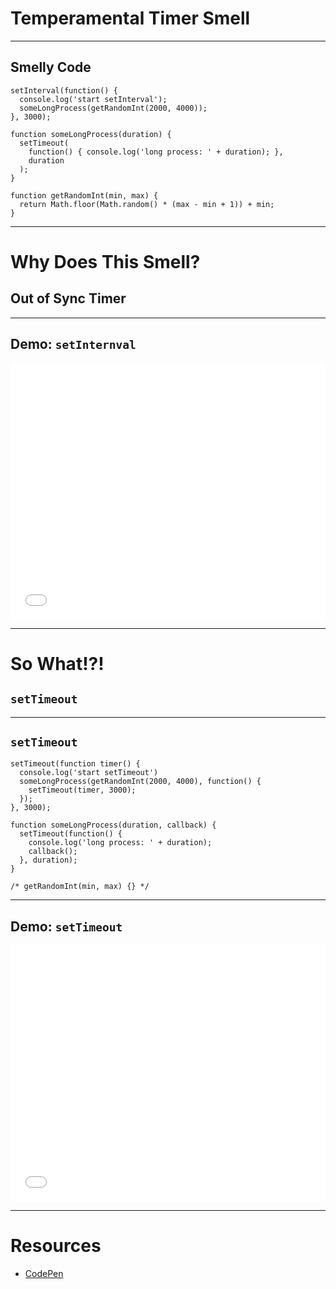 # Temperamental Timer Smell
<!-- .slide: data-state="statusLint statusLint--easy statusRule statusRule--none statusSkill statusSkill--junior" -->

------

## Smelly Code
<!-- .slide: data-title="Temperamental Timer" data-state="title statusLint statusLint--easy statusRule statusRule--none statusSkill statusSkill--junior" data-background="#222" -->

<pre class="language-javascript"><code>setInterval(function() {
  console.log('start setInterval');
  someLongProcess(getRandomInt(2000, 4000));
}, 3000);

function someLongProcess(duration) {
  setTimeout(
    function() { console.log('long process: ' + duration); },
    duration
  );  
}

function getRandomInt(min, max) {
  return Math.floor(Math.random() * (max - min + 1)) + min;
}
</code></pre>

------

# Why Does This Smell?
<!-- .slide: data-title="Temperamental Timer" data-state="title statusLint statusLint--easy statusRule statusRule--none statusSkill statusSkill--junior" data-background="#222" -->

## Out of Sync Timer <!-- .element class="fragment" -->

------

## Demo: `setInternval`
<!-- .slide: data-title="Temperamental Timer" data-state="title statusLint statusLint--easy statusRule statusRule--none statusSkill statusSkill--junior" data-background="#222" -->

<iframe height='410' scrolling='no' src='//codepen.io/elijahmanor/embed/bNQmzP/?height=410' frameborder='no' allowtransparency='true' allowfullscreen='true' style='width: 100%;'>See the Pen <a href='http://codepen.io/elijahmanor/pen/bNQmzP/'>bNQmzP</a> by Elijah Manor (<a href='http://codepen.io/elijahmanor'>@elijahmanor</a>) on <a href='http://codepen.io'>CodePen</a>.
</iframe>

------

# So What!?!
<!-- .slide: data-title="Temperamental Timer" data-state="title statusLint statusLint--easy statusRule statusRule--none statusSkill statusSkill--junior" data-background="#222" -->

## `setTimeout` <!-- .element class="fragment" -->

------

## `setTimeout`
<!-- .slide: data-title="Temperamental Timer" data-state="title statusLint statusLint--easy statusRule statusRule--none statusSkill statusSkill--mid statusSkill--change" data-background="#222" -->

<pre class="language-javascript"><code>setTimeout(function timer() {
  console.log('start setTimeout')
  someLongProcess(getRandomInt(2000, 4000), function() {
    setTimeout(timer, 3000);
  });
}, 3000);

function someLongProcess(duration, callback) {
  setTimeout(function() {
    console.log('long process: ' + duration);
    callback();
  }, duration);  
}

/* getRandomInt(min, max) {} */
</code></pre>

------

## Demo: `setTimeout`
<!-- .slide: data-title="Temperamental Timer" data-state="title statusLint statusLint--easy statusRule statusRule--none statusSkill statusSkill--mid" data-background="#222" -->

<iframe height='410' scrolling='no' src='//codepen.io/elijahmanor/embed/raQQay/?height=410' frameborder='no' allowtransparency='true' allowfullscreen='true' style='width: 100%;'>See the Pen <a href='http://codepen.io/elijahmanor/pen/raQQay/'>raQQay</a> by Elijah Manor (<a href='http://codepen.io/elijahmanor'>@elijahmanor</a>) on <a href='http://codepen.io'>CodePen</a>.
</iframe>

------

# Resources
<!-- .slide: data-title="Temperamental Timer" data-state="title statusLint statusLint--easy statusRule statusRule--none statusSkill statusSkill--mid" data-background="#222" -->

* [CodePen](http://codepen.io/elijahmanor/pen/yyQppR?editors=001)
